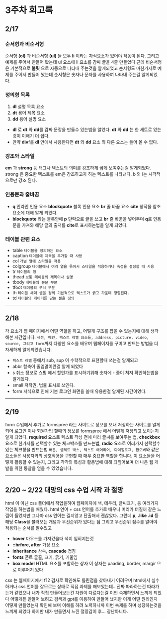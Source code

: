 <!-- 여기에 회고 내용을 작성해주세요 마크다운으로 -->

# 3주차 회고록

## 2/17

### 순서형과 비순서형

순서형 **(ol)** 과 비순서형 **(ul)** 둘 모두 **li** 이라는 자식요소가 있어야 작동이 된다.
그리고 예제를 주어서 만들어 봤는데 ul 요소에 li 요소를 감싸 글을 4줄 만들었다 근데 비순서형은 기본적으로 **불릿** 으로 자동으로 나타내 주는것을 알게되었고 순서형도 마찬가지로 예제를 주어서 만들어 봤는데 순서형은 숫자나 문자를 사용하여 나타내 주는걸 알게되었다.

### 정의형 목록

1.  **dl** 설명 목록 요소
2.  **dt** 용어 제목 요소
3.  **dd** 용어 설명 요소

- **dl** 로 **dt** 와 **dd**를 감싸 문장을 만들수 있는법을 알았다. **dt** 와 **dd** 는 한 세트로 있는 것이 이해기 더 쉽다.
- 만약 **div**f를 **dl** 안에서 사용한다면 **dt** 와 **dd** 요소 외 다른 요소는 들어 올 수 없다.

### 강조와 스타일

**em** 과 **strong** 등 태그나 텍스트의 의미를 강조하게 굵게 보여주는걸 알게되었다.
strong 은 중요한 텍스트를 em은 강조하고자 하는 텍스트를 나타낸다.
b 와 i는 시각적으로만 강조 된다.

### 인용문과 줄바꿈

- **q** 인라인 인용 요소 **blockquote** 블록 인용 요소 **br** 줄 바꿈 요소 **cite** 창작물 참조 요소에 대해 알게 되었다.
- **blockquote** 라는 블록안에 **p** 단락으로 글을 쓰고 **br** 줄 바꿈을 넣어주며
  **q**로 인용문을 가져와 해당 글의 출저를 **cite**로 표시하는법을 알게 되었다.

### 테이블 관련 요소

- table `테이블을 정의하는 요소`
- caption `테이블에 제목을 추가할 때 사용`
- col `개별 열에 스타일을 적용`
- colgroup `테이블에서 여러 열을 묶어서 스타일을 적용하거나 속성을 설정할 때 사용`
- tr `테이블의 행`
- thead `보통 테이블의 제목이나 설명`
- tbody `테이블의 본문 부분`
- tfoot `테이블의 푸터 부분`
- th `테이블 헤더 셀을 정의 기본적으로 텍스트가 굵고 가운데 정렬된다.`
- td `테이블의 데이터를 담는 셀을 정의`

---

## 2/18

각 요소가 웹 페이지에서 어떤 역할을 하고, 어떻게 구조를 잡을 수 있는지에 대해 생각해본 시간입니다. `섹션, 메인, 텍스트 레벨 요소들, address, picture, video, source, 그리고 form`까지 다양한 요소를 배우며 웹페이지를 꾸미고 만드는 방법을 더 자세하게 알게되었습니다.

- `텍스트 레벨` 중에서 sub, sup 이 수학적으로 표현할때 쓰는걸 알게되고
- abbr 함축어 줄임말이란걸 알게 되었다
- s 취소 정보로 쇼핑 에서 할인가를 표시하기위해 숫자에 - 줄이 쳐저 확인하는법을 알게됬다.
- small 저작권, 법률 표시로 쓰인다.
- form 서식으로 인해 기본 로그인 화면을 쓸때 유용한걸 알게된 시간이였다.

---

## 2/19

form 수업에서 추가로 formspree 라는 사이트로 정보를 보내 저장하는 사이트를 알게 되어
로그인 이나 회원가입 할때의 정보를 formspree 에서 어떻게 저장되고 보이는지 알게 되었다.
**required** 요소로 텍스트 작성 전에 미리 글씨를 보여주는 법, **checkbox** 요소로 한가지를 선택할수 있는 체크박스를 만드는법, **radio** 요소로 여러가지 선택할수 있는 체크창을 만드는법
`버튼, 셀렉트 박스, 텍스트 에어리어, 다이얼로그, 팝오버`와 같은 요소들은 사용자와의 상호작용을 구현할 때 매우 중요한 역할을 합니다. 이 요소들을 어떻게 활용할 수 있는지, 그리고 각각의 특성과 활용법에 대해 되짚어보며 더 나은 웹 개발을 위한 통찰을 얻을 수 있었습니다.

---

## 2/20 ~ 2/22 대망의 css 수업 시작 과 절망

html 이 아닌 css 폴더에서 작업을하여 웹페이지에 색, 테두리, 글씨크기, 등 여러가지 작업을 하는법을 배웠다.
html 언어 + css 언어를 추가로 배우니 머리가 터질꺼 같은 느낌이 들었지만 그나마 css 언어는 길지않고 단출해서 괜찮았다.
그런데 **p**, **.like** **.id** 등 해당 **Class**을 불러오는 개념과 우선순위가 있다는 점 그리고 우선순위 점수를 알아야 적용되는 순서를 알수있고

- **hover** 마우스를 가져갔을때 색이 입혀지는것
- **::brfore, after** 가상 요소
- **inheritance** 상속, **cascade** 겹침
- **fonts** 폰트 글꼴, 크기, 굵기, 기울임
- **box model** HTML 요소를 포함하는 상자 이 상자는 paading, border, margir 으로 이루어져 있다

css 는 웹페이지에서 f12 검사로 확인해도 틀린점을 찾아내기 어려우며 html에서 실수하거나
css 언어를 잘모르는 상태로 직접 과제를 해보았는데.. 진짜 따라하는건 따라가는거 같았으나
내가 직접 만들어보는건 차원이 다르다는걸 이번 숙제하면서 느끼게 되었다 
어떻게든 만들어 보려고 검색과 gpt를 이용하여 만들어 냈지만 이게 어떤 원리인지 어떻게 만들었는지 확인해 보며 이해를 하려 노력하니까 이번 숙제를 하며 성장하는것을 느끼게 되었다
하지만 내가 만들면서 느낀 절망감이 후... 장난아니다.